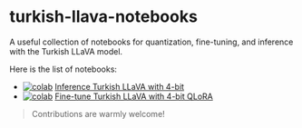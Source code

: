 # turkish-llava-notebooks
A useful collection of notebooks for quantization, fine-tuning, and inference with the Turkish LLaVA model.

Here is the list of notebooks:

- [![colab](https://colab.research.google.com/assets/colab-badge.svg)](https://colab.research.google.com/drive/1yWlhaHyVVWAjOW_Kw15S9qVmw_Dhu69_?usp=sharing) [Inference Turkish LLaVA with 4-bit](inference_turkish_llava_4bit.ipynb)
- [![colab](https://colab.research.google.com/assets/colab-badge.svg)](https://colab.research.google.com/drive/1rgdK6-HVHYapmlBw04Lf66kgwhl7VSb1?usp=sharing) [Fine-tune Turkish LLaVA with 4-bit QLoRA](fine_tuning_turkish_llava_with_qlora.ipynb)

> Contributions are warmly welcome!